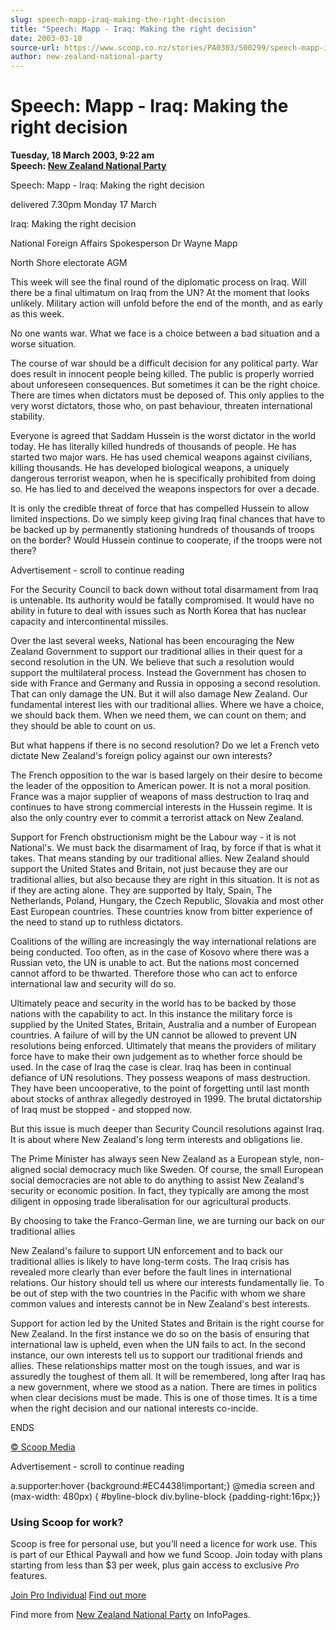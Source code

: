 ```yaml
---
slug: speech-mapp-iraq-making-the-right-decision
title: "Speech: Mapp - Iraq: Making the right decision"
date: 2003-03-18
source-url: https://www.scoop.co.nz/stories/PA0303/S00299/speech-mapp-iraq-making-the-right-decision.htm
author: new-zealand-national-party
---
```

Speech: Mapp - Iraq: Making the right decision
==============================================

**Tuesday, 18 March 2003, 9:22 am**  
**Speech: [New Zealand National Party](https://info.scoop.co.nz/New_Zealand_National_Party)**

  
Speech: Mapp - Iraq: Making the right decision

delivered 7.30pm Monday 17 March

Iraq: Making the right decision

National Foreign Affairs Spokesperson Dr Wayne Mapp

North Shore electorate AGM

This week will see the final round of the diplomatic process on Iraq. Will there be a final ultimatum on Iraq from the UN? At the moment that looks unlikely. Military action will unfold before the end of the month, and as early as this week.

No one wants war. What we face is a choice between a bad situation and a worse situation.

The course of war should be a difficult decision for any political party. War does result in innocent people being killed. The public is properly worried about unforeseen consequences. But sometimes it can be the right choice. There are times when dictators must be deposed of. This only applies to the very worst dictators, those who, on past behaviour, threaten international stability.

Everyone is agreed that Saddam Hussein is the worst dictator in the world today. He has literally killed hundreds of thousands of people. He has started two major wars. He has used chemical weapons against civilians, killing thousands. He has developed biological weapons, a uniquely dangerous terrorist weapon, when he is specifically prohibited from doing so. He has lied to and deceived the weapons inspectors for over a decade.

It is only the credible threat of force that has compelled Hussein to allow limited inspections. Do we simply keep giving Iraq final chances that have to be backed up by permanently stationing hundreds of thousands of troops on the border? Would Hussein continue to cooperate, if the troops were not there?

Advertisement - scroll to continue reading





For the Security Council to back down without total disarmament from Iraq is untenable. Its authority would be fatally compromised. It would have no ability in future to deal with issues such as North Korea that has nuclear capacity and intercontinental missiles.

Over the last several weeks, National has been encouraging the New Zealand Government to support our traditional allies in their quest for a second resolution in the UN. We believe that such a resolution would support the multilateral process. Instead the Government has chosen to side with France and Germany and Russia in opposing a second resolution. That can only damage the UN. But it will also damage New Zealand. Our fundamental interest lies with our traditional allies. Where we have a choice, we should back them. When we need them, we can count on them; and they should be able to count on us.

But what happens if there is no second resolution? Do we let a French veto dictate New Zealand's foreign policy against our own interests?

The French opposition to the war is based largely on their desire to become the leader of the opposition to American power. It is not a moral position. France was a major supplier of weapons of mass destruction to Iraq and continues to have strong commercial interests in the Hussein regime. It is also the only country ever to commit a terrorist attack on New Zealand.

Support for French obstructionism might be the Labour way - it is not National's. We must back the disarmament of Iraq, by force if that is what it takes. That means standing by our traditional allies. New Zealand should support the United States and Britain, not just because they are our traditional allies, but also because they are right in this situation. It is not as if they are acting alone. They are supported by Italy, Spain, The Netherlands, Poland, Hungary, the Czech Republic, Slovakia and most other East European countries. These countries know from bitter experience of the need to stand up to ruthless dictators.

Coalitions of the willing are increasingly the way international relations are being conducted. Too often, as in the case of Kosovo where there was a Russian veto, the UN is unable to act. But the nations most concerned cannot afford to be thwarted. Therefore those who can act to enforce international law and security will do so.

Ultimately peace and security in the world has to be backed by those nations with the capability to act. In this instance the military force is supplied by the United States, Britain, Australia and a number of European countries. A failure of will by the UN cannot be allowed to prevent UN resolutions being enforced. Ultimately that means the providers of military force have to make their own judgement as to whether force should be used. In the case of Iraq the case is clear. Iraq has been in continual defiance of UN resolutions. They possess weapons of mass destruction. They have been uncooperative, to the point of forgetting until last month about stocks of anthrax allegedly destroyed in 1999. The brutal dictatorship of Iraq must be stopped - and stopped now.

But this issue is much deeper than Security Council resolutions against Iraq. It is about where New Zealand's long term interests and obligations lie.

The Prime Minister has always seen New Zealand as a European style, non-aligned social democracy much like Sweden. Of course, the small European social democracies are not able to do anything to assist New Zealand's security or economic position. In fact, they typically are among the most diligent in opposing trade liberalisation for our agricultural products.

By choosing to take the Franco-German line, we are turning our back on our traditional allies

New Zealand's failure to support UN enforcement and to back our traditional allies is likely to have long-term costs. The Iraq crisis has revealed more clearly than ever before the fault lines in international relations. Our history should tell us where our interests fundamentally lie. To be out of step with the two countries in the Pacific with whom we share common values and interests cannot be in New Zealand's best interests.

Support for action led by the United States and Britain is the right course for New Zealand. In the first instance we do so on the basis of ensuring that international law is upheld, even when the UN fails to act. In the second instance, our own interests tell us to support our traditional friends and allies. These relationships matter most on the tough issues, and war is assuredly the toughest of them all. It will be remembered, long after Iraq has a new government, where we stood as a nation. There are times in politics when clear decisions must be made. This is one of those times. It is a time when the right decision and our national interests co-incide.

ENDS  

[© Scoop Media](http://www.scoop.co.nz/about/terms.html)  

Advertisement - scroll to continue reading



a.supporter:hover {background:#EC4438!important;} @media screen and (max-width: 480px) { #byline-block div.byline-block {padding-right:16px;}}

### Using Scoop for work?

Scoop is free for personal use, but you’ll need a licence for work use. This is part of our Ethical Paywall and how we fund Scoop. Join today with plans starting from less than $3 per week, plus gain access to exclusive _Pro_ features.  
  
[Join Pro Individual](https://pro.scoop.co.nz/Individual/?from=ProIn24) [Find out more](https://pro.scoop.co.nz/using-scoop-for-work/?from=ProIn24)

Find more from [New Zealand National Party](https://info.scoop.co.nz/New_Zealand_National_Party) on InfoPages.